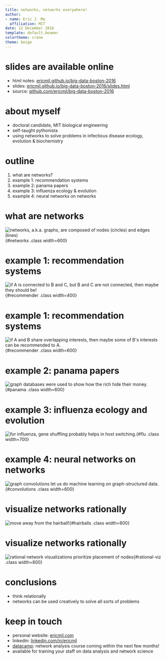 ```yaml
---
title: networks, networks everywhere!
author:
- name: Eric J. Ma
  affiliation: MIT
date: 12 December 2016
template: default.beamer
colortheme: crane
theme: beige
---
```


# slides are available online

- html notes: [ericmjl.github.io/big-data-boston-2016][html]
- slides: [ericmjl.github.io/big-data-boston-2016/slides.html][slides]
- source: [github.com/ericmjl/big-data-boston-2016][source]

[slides]: http://ericmjl.github.io/big-data-boston-2016/slides.html#/title
[source]: https://github.com/ericmjl/big-data-boston-2016
[html]: http://ericmjl.github.io/big-data-boston-2016/


# about myself

- doctoral candidate, MIT biological engineering
- self-taught pythonista
- using networks to solve problems in infectious disease ecology, evolution & biochemistry

# outline

1. what are networks?
1. example 1: recommendation systems
1. example 2: panama papers
1. example 3: influenza ecology & evolution
1. example 4: neural networks on networks

# what are networks

![networks, a.k.a. **graphs**, are composed of **nodes** (circles) and **edges** (lines)
](./figures/networks.png){#networks .class width=600}

# example 1: recommendation systems

![if `A` is connected to `B` and `C`, but `B` and `C` are not connected, then maybe they should be!](./figures/recommender.png){#recommender .class width=400}

# example 1: recommendation systems

![if `A` and `B` share overlapping interests, then maybe some of `B`'s interests can be recommended to `A`.[^collab]](./figures/collaborative-filtering.png){#recommender .class width=600}

[^collab]: [Collaborative filtering](https://en.wikipedia.org/wiki/Collaborative_filtering)

# example 2: panama papers

![graph databases were used to show how the rich hide their money.[^money]](./figures/panama.png){#panama .class width=600}

[^money]: [International Consortium of Investigative Journalists (ICIJ) and Neo4j unravel the panama papers.](https://neo4j.com/blog/icij-neo4j-unravel-panama-papers/)

# example 3: influenza ecology and evolution

![for influenza, gene shuffling probably helps in host switching.[^pnas]](./figures/influenza.png){#flu .class width=700}

[^pnas]: [Reticulate evolution is favoured in influenza niche switching.](http://www.pnas.org/content/113/19/5335.abstract)

# example 4: neural networks on networks

![graph convolutions let us do machine learning on graph-structured data.[^graphconv]](./figures/convolutions.png){#convolutions .class width=600}

[^graphconv]: [Convolutional Networks on Graphs for Learning Molecular Fingerprints](https://arxiv.org/abs/1509.09292)

# visualize networks rationally

![move away from the hairball!](./figures/hairballs.png){#hairballs .class width=800}

# visualize networks rationally

![rational network visualizations prioritize placement of nodes](./figures/rational-viz.png){#rational-viz .class width=800}

# conclusions

- think relationally
- networks can be used creatively to solve all sorts of problems

# keep in touch

- personal website: [ericmjl.com](http://www.ericmjl.com/)
- linkedin: [linkedin.com/in/ericmjl](http://www.linkedin.com/in/ericmjl/)
- [datacamp][dc]: network analysis course coming within the next few months!
- available for training your staff on data analysis and network science

[dc]: http://www.datacamp.com/
